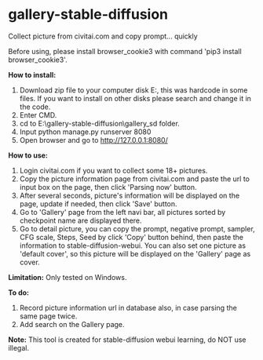 # gallery-stable-diffusion
Collect picture from civitai.com and copy prompt... quickly

Before using, please install browser_cookie3 with command 'pip3 install browser_cookie3'.

**How to install:**
1. Download zip file to your computer disk E:, this was hardcode in some files. If you want to install on other disks please search and change it in the code.
2. Enter CMD.
3. cd to E:\gallery-stable-diffusion\gallery_sd folder.
4. Input python manage.py runserver 8080
5. Open browser and go to http://127.0.0.1:8080/

**How to use:**
1. Login civitai.com if you want to collect some 18+ pictures.
2. Copy the picture information page from civitai.com and paste the url to input box on the page, then click 'Parsing now' button.
3. After several seconds, picture's information will be displayed on the page, update if needed, then click 'Save' button.
4. Go to 'Gallery' page from the left navi bar, all pictures sorted by checkpoint name are displayed there.
5. Go to detail picture, you can copy the prompt, negative prompt, sampler, CFG scale, Steps, Seed by click 'Copy' button behind, then paste the information to stable-diffusion-webui. You can also set one picture as 'default cover', so this picture will be displayed on the 'Gallery' page as cover.

**Limitation:**
Only tested on Windows.

**To do:**
1. Record picture information url in database also, in case parsing the same page twice.
2. Add search on the Gallery page.

**Note:**
This tool is created for stable-diffusion webui learning, do NOT use illegal.
